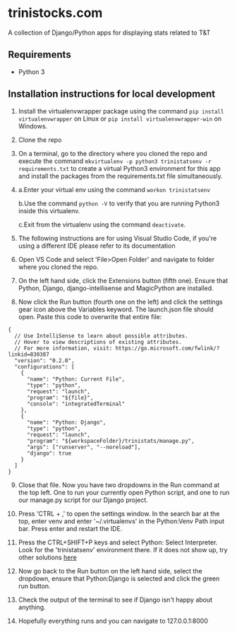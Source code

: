 # trinistocks.com
A collection of Django/Python apps for displaying stats related to T&amp;T

## Requirements

- Python 3

## Installation instructions for local development

1. Install the virtualenvwrapper package using the command `pip install virtualenvwrapper` on Linux or `pip install virtualenvwrapper-win` on Windows.

2. Clone the repo

3. On a terminal, go to the directory where you cloned the repo and execute the command `mkvirtualenv -p python3 trinistatsenv -r requirements.txt` to create a virtual Python3 environment for this app  and install the packages from the requirements.txt file simultaneously.

4. a.Enter your virtual env using the command `workon trinistatsenv`
   
   b.Use the command `python -V` to verify that you are running Python3 inside this virtualenv.
   
   c.Exit from the virtualenv using the command `deactivate`.

5. The following instructions are for using Visual Studio Code, if you're using a different IDE please refer to its documentation

6. Open VS Code and select 'File>Open Folder' and navigate to folder where you cloned the repo.

7. On the left hand side, click the Extensions button (fifth one). Ensure that Python, Django, django-intellisense and MagicPython are installed.

9. Now click the Run button (fourth one on the left) and click the settings gear icon above the Variables keyword. The launch.json file should open. Paste this code to overwrite that entire file:

```
{
  // Use IntelliSense to learn about possible attributes.
  // Hover to view descriptions of existing attributes.
  // For more information, visit: https://go.microsoft.com/fwlink/?linkid=830387
  "version": "0.2.0",
  "configurations": [
    {
      "name": "Python: Current File",
      "type": "python",
      "request": "launch",
      "program": "${file}",
      "console": "integratedTerminal"
    },
    {
      "name": "Python: Django",
      "type": "python",
      "request": "launch",
      "program": "${workspaceFolder}/trinistats/manage.py",
      "args": ["runserver", "--noreload"],
      "django": true
    }
  ]
}
```

9. Close that file. Now you have two dropdowns in the Run command at the top left. One to run your currently open Python script, and one to run our manage.py script for our Django project.

11. Press 'CTRL + ,' to open the settings window. In the search bar at the top, enter venv and enter '~/.virtualenvs' in the Python:Venv Path input bar. Press enter and restart the IDE.

12. Press the CTRL+SHIFT+P keys and select Python: Select Interpreter. Look for the 'trinistatsenv' environment there. If it does not show up, try other solutions [here](https://stackoverflow.com/questions/54106071/how-to-setup-virtual-environment-for-python-in-vs-code)

13. Now go back to the Run button on the left hand side, select the dropdown, ensure that Python:Django is selected and click the green run button.

14. Check the output of the terminal to see if Django isn't happy about anything.

15. Hopefully everything runs and you can navigate to 127.0.0.1:8000
